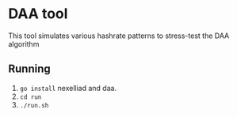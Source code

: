 # DAA tool

This tool simulates various hashrate patterns to stress-test the DAA algorithm 

## Running

1. `go install` nexelliad and daa.
2. `cd run`
3. `./run.sh`


